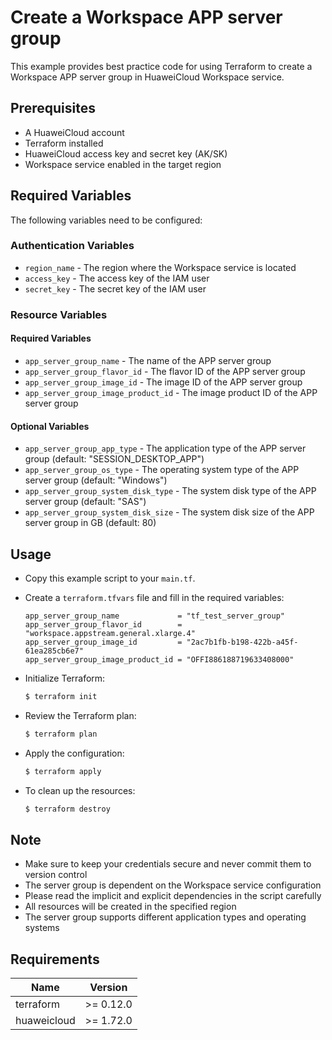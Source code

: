 # Create a Workspace APP server group

This example provides best practice code for using Terraform to create a Workspace APP server group in HuaweiCloud
Workspace service.

## Prerequisites

* A HuaweiCloud account
* Terraform installed
* HuaweiCloud access key and secret key (AK/SK)
* Workspace service enabled in the target region

## Required Variables

The following variables need to be configured:

### Authentication Variables

* `region_name` - The region where the Workspace service is located
* `access_key` - The access key of the IAM user
* `secret_key` - The secret key of the IAM user

### Resource Variables

#### Required Variables

* `app_server_group_name` - The name of the APP server group
* `app_server_group_flavor_id` - The flavor ID of the APP server group
* `app_server_group_image_id` - The image ID of the APP server group
* `app_server_group_image_product_id` - The image product ID of the APP server group

#### Optional Variables

* `app_server_group_app_type` - The application type of the APP server group (default: "SESSION_DESKTOP_APP")
* `app_server_group_os_type` - The operating system type of the APP server group (default: "Windows")
* `app_server_group_system_disk_type` - The system disk type of the APP server group (default: "SAS")
* `app_server_group_system_disk_size` - The system disk size of the APP server group in GB (default: 80)

## Usage

* Copy this example script to your `main.tf`.

* Create a `terraform.tfvars` file and fill in the required variables:

  ```hcl
  app_server_group_name             = "tf_test_server_group"
  app_server_group_flavor_id        = "workspace.appstream.general.xlarge.4"
  app_server_group_image_id         = "2ac7b1fb-b198-422b-a45f-61ea285cb6e7"
  app_server_group_image_product_id = "OFFI886188719633408000"
  ```

* Initialize Terraform:

  ```bash
  $ terraform init
  ```

* Review the Terraform plan:

  ```bash
  $ terraform plan
  ```

* Apply the configuration:

  ```bash
  $ terraform apply
  ```

* To clean up the resources:

  ```bash
  $ terraform destroy
  ```

## Note

* Make sure to keep your credentials secure and never commit them to version control
* The server group is dependent on the Workspace service configuration
* Please read the implicit and explicit dependencies in the script carefully
* All resources will be created in the specified region
* The server group supports different application types and operating systems

## Requirements

| Name | Version |
| ---- | ---- |
| terraform | >= 0.12.0 |
| huaweicloud | >= 1.72.0 |
